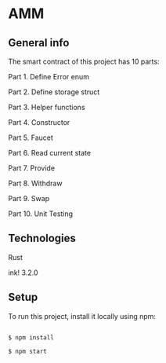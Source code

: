 # AMM

## General info
The smart contract of this project has 10 parts:

Part 1. Define Error enum 

Part 2. Define storage struct 

Part 3. Helper functions

Part 4. Constructor

Part 5. Faucet

Part 6. Read current state

Part 7. Provide

Part 8. Withdraw

Part 9. Swap

Part 10. Unit Testing


## Technologies
Rust

ink! 3.2.0

## Setup
To run this project, install it locally using npm:

```

$ npm install

$ npm start
